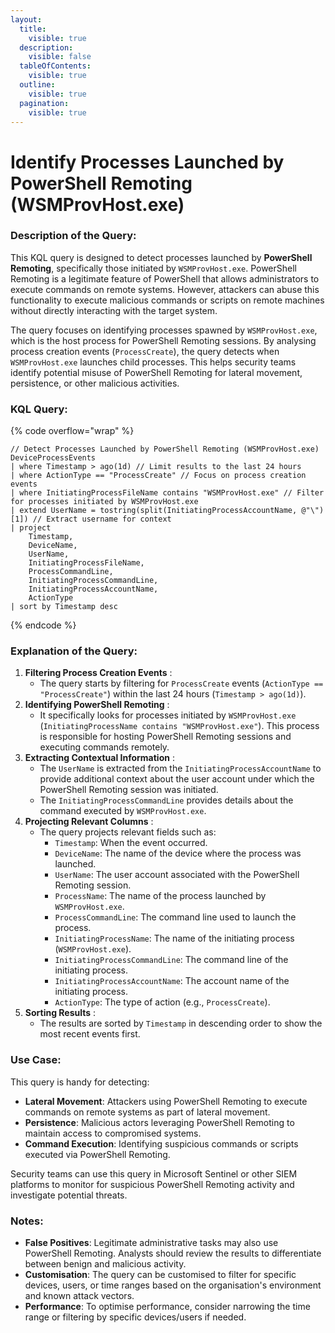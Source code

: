 ```yaml
---
layout:
  title:
    visible: true
  description:
    visible: false
  tableOfContents:
    visible: true
  outline:
    visible: true
  pagination:
    visible: true
---
```


# Identify Processes Launched by PowerShell Remoting (WSMProvHost.exe)

### Description of the Query:

This KQL query is designed to detect processes launched by **PowerShell Remoting**, specifically those initiated by `WSMProvHost.exe`. PowerShell Remoting is a legitimate feature of PowerShell that allows administrators to execute commands on remote systems. However, attackers can abuse this functionality to execute malicious commands or scripts on remote machines without directly interacting with the target system.

The query focuses on identifying processes spawned by `WSMProvHost.exe`, which is the host process for PowerShell Remoting sessions. By analysing process creation events (`ProcessCreate`), the query detects when `WSMProvHost.exe` launches child processes. This helps security teams identify potential misuse of PowerShell Remoting for lateral movement, persistence, or other malicious activities.

### KQL Query:

{% code overflow="wrap" %}
```kusto
// Detect Processes Launched by PowerShell Remoting (WSMProvHost.exe)
DeviceProcessEvents
| where Timestamp > ago(1d) // Limit results to the last 24 hours
| where ActionType == "ProcessCreate" // Focus on process creation events
| where InitiatingProcessFileName contains "WSMProvHost.exe" // Filter for processes initiated by WSMProvHost.exe
| extend UserName = tostring(split(InitiatingProcessAccountName, @"\")[1]) // Extract username for context
| project
    Timestamp,
    DeviceName,
    UserName,
    InitiatingProcessFileName,
    ProcessCommandLine,
    InitiatingProcessCommandLine,
    InitiatingProcessAccountName,
    ActionType
| sort by Timestamp desc
```
{% endcode %}

### Explanation of the Query:

1. **Filtering Process Creation Events** :
   * The query starts by filtering for `ProcessCreate` events (`ActionType == "ProcessCreate"`) within the last 24 hours (`Timestamp > ago(1d)`).
2. **Identifying PowerShell Remoting** :
   * It specifically looks for processes initiated by `WSMProvHost.exe` (`InitiatingProcessName contains "WSMProvHost.exe"`). This process is responsible for hosting PowerShell Remoting sessions and executing commands remotely.
3. **Extracting Contextual Information** :
   * The `UserName` is extracted from the `InitiatingProcessAccountName` to provide additional context about the user account under which the PowerShell Remoting session was initiated.
   * The `InitiatingProcessCommandLine` provides details about the command executed by `WSMProvHost.exe`.
4. **Projecting Relevant Columns** :
   * The query projects relevant fields such as:
     * `Timestamp`: When the event occurred.
     * `DeviceName`: The name of the device where the process was launched.
     * `UserName`: The user account associated with the PowerShell Remoting session.
     * `ProcessName`: The name of the process launched by `WSMProvHost.exe`.
     * `ProcessCommandLine`: The command line used to launch the process.
     * `InitiatingProcessName`: The name of the initiating process (`WSMProvHost.exe`).
     * `InitiatingProcessCommandLine`: The command line of the initiating process.
     * `InitiatingProcessAccountName`: The account name of the initiating process.
     * `ActionType`: The type of action (e.g., `ProcessCreate`).
5. **Sorting Results** :
   * The results are sorted by `Timestamp` in descending order to show the most recent events first.

### Use Case:

This query is handy for detecting:

* **Lateral Movement**: Attackers using PowerShell Remoting to execute commands on remote systems as part of lateral movement.
* **Persistence**: Malicious actors leveraging PowerShell Remoting to maintain access to compromised systems.
* **Command Execution**: Identifying suspicious commands or scripts executed via PowerShell Remoting.

Security teams can use this query in Microsoft Sentinel or other SIEM platforms to monitor for suspicious PowerShell Remoting activity and investigate potential threats.

### Notes:

* **False Positives**: Legitimate administrative tasks may also use PowerShell Remoting. Analysts should review the results to differentiate between benign and malicious activity.
* **Customisation**: The query can be customised to filter for specific devices, users, or time ranges based on the organisation's environment and known attack vectors.
* **Performance**: To optimise performance, consider narrowing the time range or filtering by specific devices/users if needed.
